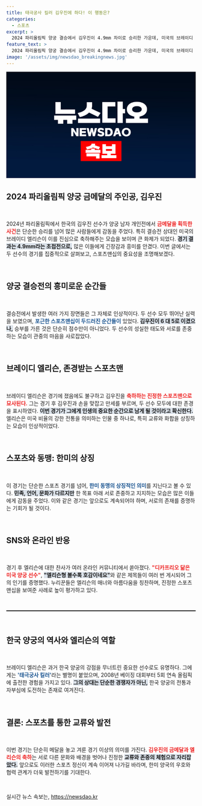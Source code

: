 ```yaml
---
title: 태극궁사 킬러 김우진에 하다! 이 행동은?
categories:
  - 스포츠
excerpt: >
  2024 파리올림픽 양궁 결승에서 김우진이 4.9mm 차이로 승리한 가운데, 미국의 브레이디 엘리슨이 보여준 진정한 스포츠맨십이 화제다. 승리 후 진심으로 김우진을 축하하며 우정 어린 포옹을 나눈 두 선수의 모습이 감동을 안겼다.
feature_text: >
  2024 파리올림픽 양궁 결승에서 김우진이 4.9mm 차이로 승리한 가운데, 미국의 브레이디 엘리슨이 보여준 진정한 스포츠맨십이 화제다. 승리 후 진심으로 김우진을 축하하며 우정 어린 포옹을 나눈 두 선수의 모습이 감동을 안겼다.
image: '/assets/img/newsdao_breakingnews.jpg'
---
```


<p><img src="/assets/img/newsdao_breakingnews.jpg" alt="implanttips 속보" /></p>

<h2 data-ke-size="size26">2024 파리올림픽 양궁 금메달의 주인공, 김우진</h2>

<p data-ke-size="size16">&nbsp;</p>

<p>2024년 파리올림픽에서 한국의 김우진 선수가 양궁 남자 개인전에서 <b><span style="color: #ee2323;">금메달을 획득한 사건</span></b>은 단순한 승리를 넘어 많은 사람들에게 감동을 주었다. 특히 결승전 상대인 미국의 브레이디 엘리슨이 이를 진심으로 축하해주는 모습을 보이며 큰 화제가 되었다. <b><span style="background-color: #21538527;">경기 결과는 4.9mm라는 초접전으로,</span></b> 많은 이들에게 긴장감과 흥미를 안겼다. 이번 글에서는 두 선수의 경기를 집중적으로 살펴보고, 스포츠맨십의 중요성을 조명해보겠다.</p>

<p data-ke-size="size16">&nbsp;</p>

<h2 data-ke-size="size26">양궁 결승전의 흥미로운 순간들</h2>

<p data-ke-size="size16">&nbsp;</p>

<p>결승전에서 발생한 여러 가지 장면들은 그 자체로 인상적이다. 두 선수 모두 뛰어난 실력을 보였으며, <b><span style="color: #1a5490;">포근한 스포츠맨십이 두드러진 순간들이</span></b> 있었다. <b><span style="background-color: #21538527;">김우진이 6 대 5로 이겼으나,</span></b> 승부를 가른 것은 단순히 점수만이 아니었다. 두 선수의 성실한 태도와 서로를 존중하는 모습이 관중의 마음을 사로잡았다.</p>

<p data-ke-size="size16">&nbsp;</p>

<h2 data-ke-size="size26">브레이디 엘리슨, 존경받는 스포츠맨</h2>

<p data-ke-size="size16">&nbsp;</p>

<p>브레이디 엘리슨은 경기에 졌음에도 불구하고 김우진을 <b><span style="color: #ee2323;">축하하는 진정한 스포츠맨으로 묘사된다.</span></b> 그는 경기 후 김우진과 손을 맞잡고 만세를 부르며, 두 선수 모두에 대한 존경을 표시하였다. <b><span style="background-color: #21538527;">이번 경기가 그에게 인생의 중요한 순간으로 남게 될 것이라고 확신한다.</span></b> 엘리슨은 미국 비율의 강한 전통을 의미하는 인물 중 하나로, 특히 교류와 화합을 상징하는 모습이 인상적이었다.</p>

<p data-ke-size="size16">&nbsp;</p>

<h2 data-ke-size="size26">스포츠와 동맹: 한미의 상징</h2>

<p data-ke-size="size16">&nbsp;</p>

<p>이 경기는 단순한 스포츠 경기를 넘어, <b><span style="color: #1a5490;">한미 동맹의 상징적인 의미</span></b>를 지닌다고 볼 수 있다. <b><span style="background-color: #21538527;">민족, 언어, 문화가 다르지만</span></b> 한 목표 아래 서로 존중하고 지지하는 모습은 많은 이들에게 감동을 주었다. 이와 같은 경기는 앞으로도 계속되어야 하며, 서로의 존재를 증명하는 기회가 될 것이다.</p>

<p data-ke-size="size16">&nbsp;</p>

<h2 data-ke-size="size26">SNS와 온라인 반응</h2>

<p data-ke-size="size16">&nbsp;</p>

<p>경기 후 엘리슨에 대한 찬사가 여러 온라인 커뮤니티에서 쏟아졌다. <b><span style="color: #ee2323;">"디카프리오 닮은 미국 양궁 선수"</span></b>, <b><span style="background-color: #21538527;">"엘리슨형 볼수록 호감이네요"</span></b>와 같은 제목들이 여러 번 게시되어 그의 인기를 증명했다. 누리꾼들은 엘리슨의 매너와 아름다움을 칭찬하며, 진정한 스포츠맨십을 보여준 사례로 높이 평가하고 있다.</p>

<p data-ke-size="size16">&nbsp;</p>

<hr style="height:2px; border:none; background-color:#000000;">

<p data-ke-size="size16">&nbsp;</p>

<h2 data-ke-size="size26">한국 양궁의 역사와 엘리슨의 역할</h2>

<p data-ke-size="size16">&nbsp;</p>

<p>브레이디 엘리슨은 과거 한국 양궁의 강점을 무너트린 중요한 선수로도 유명하다. 그에게는 <b><span style="color: #1a5490;">'태극궁사 킬러'</span></b>라는 별명이 붙었으며, 2008년 베이징 대회부터 5회 연속 올림픽에 출전한 경험을 가지고 있다. <b><span style="background-color: #21538527;">그의 상대는 단순한 경쟁자가 아닌,</span></b> 한국 양궁의 전통과 자부심에 도전하는 존재로 여겨진다.</p>

<p data-ke-size="size16">&nbsp;</p>

<h2 data-ke-size="size26">결론: 스포츠를 통한 교류와 발전</h2>

<p data-ke-size="size16">&nbsp;</p>

<p>이번 경기는 단순히 메달을 놓고 겨룬 경기 이상의 의미를 가진다. <b><span style="color: #ee2323;">김우진의 금메달과 엘리슨의 축하</span></b>는 서로 다른 문화와 배경을 벗어나 진정한 <b><span style="background-color: #21538527;">교류와 존중의 체험으로 자리잡았다.</span></b> 앞으로도 이러한 스포츠 정신이 계속 이어져 나가길 바라며, 한미 양국의 우호와 협력 관계가 더욱 발전하기를 기대한다.</p>

<p data-ke-size="size16">&nbsp;</p>
실시간 뉴스 속보는, <a href="https://newsdao.kr" rel="dofollow">https://newsdao.kr</a>


